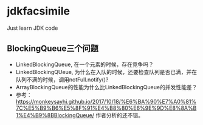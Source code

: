# jdkfacsimile
Just learn JDK code

## BlockingQueue三个问题
* LinkedBlockingQueue, 在一个元素的时候，存在竞争吗？
* LinkedBlockingQUeue, 为什么在入队的时候，还要检查队列是否已满，并在队列不满的时候，调用notFull.notify()?
* ArrayBlockingQueue的性能为什么比LinkedBlockingQueue的并发性能差？
* 参考：https://monkeysayhi.github.io/2017/10/18/%E6%BA%90%E7%A0%81%7C%E5%B9%B6%E5%8F%91%E4%B8%80%E6%9E%9D%E8%8A%B1%E4%B9%8BBlockingQueue/   作者分析的还不错。 

